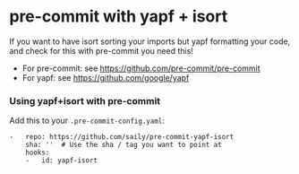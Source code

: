 # pre-commit with yapf + isort

If you want to have isort sorting your imports but yapf formatting your code,
and check for this with pre-commit you need this!

- For pre-commit: see https://github.com/pre-commit/pre-commit
- For yapf: see https://github.com/google/yapf


### Using yapf+isort with pre-commit

Add this to your `.pre-commit-config.yaml`:

    -   repo: https://github.com/saily/pre-commit-yapf-isort
        sha: ''  # Use the sha / tag you want to point at
        hooks:
        -   id: yapf-isort
